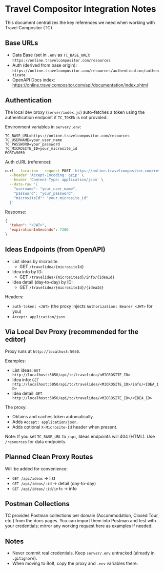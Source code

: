 # Travel Compositor Integration Notes

This document centralizes the key references we need when working with Travel Compositor (TC).

## Base URLs
- Data Base (set in `.env` as `TC_BASE_URL`): `https://online.travelcompositor.com/resources`
- Auth (derived from base origin): `https://online.travelcompositor.com/resources/authentication/authenticate`
- OpenAPI Docs index: https://online.travelcompositor.com/api/documentation/index.xhtml

## Authentication
The local dev proxy (`server/index.js`) auto-fetches a token using the authentication endpoint if `TC_TOKEN` is not provided.

Environment variables in `server/.env`:
```
TC_BASE_URL=https://online.travelcompositor.com/resources
TC_USERNAME=your_user_name
TC_PASSWORD=your_password
TC_MICROSITE_ID=your_microsite_id
PORT=5050
```

Auth cURL (reference):
```bash
curl --location --request POST 'https://online.travelcompositor.com/resources/authentication/authenticate' \
  --header 'Accept-Encoding: gzip' \
  --header 'Content-Type: application/json' \
  --data-raw '{
    "username": "your_user_name",
    "password": "your_password",
    "micrositeId": "your_microsite_id"
  }'
```
Response:
```json
{
  "token": "<JWT>",
  "expirationInSeconds": 7200
}
```

## Ideas Endpoints (from OpenAPI)
- List ideas by microsite:
  - GET `/travelidea/{micrositeId}`
- Idea info by ID:
  - GET `/travelidea/{micrositeId}/info/{ideaId}`
- Idea detail (day-to-day) by ID:
  - GET `/travelidea/{micrositeId}/{ideaId}`

Headers:
- `auth-token: <JWT>` (the proxy injects `Authorization: Bearer <JWT>` for you)
- `Accept: application/json`

## Via Local Dev Proxy (recommended for the editor)
Proxy runs at `http://localhost:5050`.

Examples:
- List ideas: `GET http://localhost:5050/api/tc/travelidea/<MICROSITE_ID>`
- Idea info: `GET http://localhost:5050/api/tc/travelidea/<MICROSITE_ID>/info/<IDEA_ID>`
- Idea detail: `GET http://localhost:5050/api/tc/travelidea/<MICROSITE_ID>/<IDEA_ID>`

The proxy:
- Obtains and caches token automatically.
- Adds `Accept: application/json`.
- Adds optional `X-Microsite-Id` header when present.

Note: If you set `TC_BASE_URL` to `/api`, Ideas endpoints will 404 (HTML). Use `/resources` for data endpoints.

## Planned Clean Proxy Routes
Will be added for convenience:
- `GET /api/ideas` → list
- `GET /api/ideas/:id` → detail (day-to-day)
- `GET /api/ideas/:id/info` → info

## Postman Collections
TC provides Postman collections per domain (Accommodation, Closed Tour, etc.) from the docs pages. You can import them into Postman and test with your credentials; mirror any working request here as examples if needed.

## Notes
- Never commit real credentials. Keep `server/.env` untracked (already in `.gitignore`).
- When moving to Bolt, copy the proxy and `.env` variables there.
